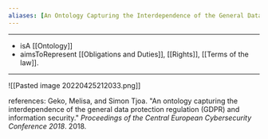 ```yaml
---
aliases: [An Ontology Capturing the Interdependence of the General Data Protection Regulation (GDPR) and Information Security]
---
```


---

- isA [[Ontology]]
- aimsToRepresent [[Obligations and Duties]], [[Rights]], [[Terms of the law]].

---


![[Pasted image 20220425212033.png]]

references: Geko, Melisa, and Simon Tjoa. "An ontology capturing the interdependence of the general data protection regulation (GDPR) and information security." _Proceedings of the Central European Cybersecurity Conference 2018_. 2018.